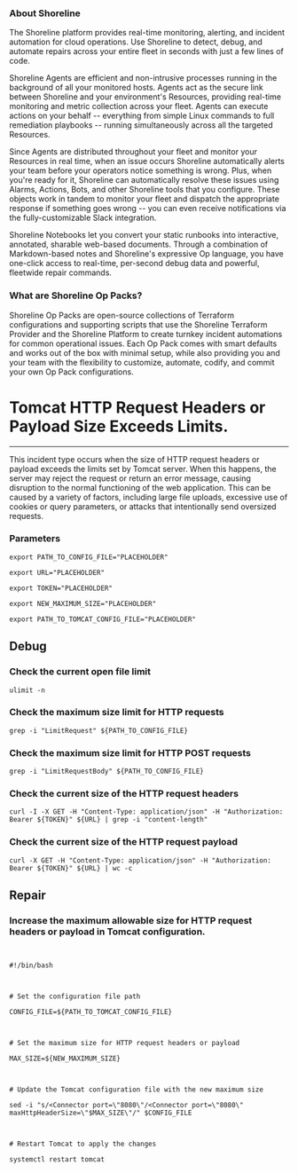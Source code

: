 
### About Shoreline
The Shoreline platform provides real-time monitoring, alerting, and incident automation for cloud operations. Use Shoreline to detect, debug, and automate repairs across your entire fleet in seconds with just a few lines of code.

Shoreline Agents are efficient and non-intrusive processes running in the background of all your monitored hosts. Agents act as the secure link between Shoreline and your environment's Resources, providing real-time monitoring and metric collection across your fleet. Agents can execute actions on your behalf -- everything from simple Linux commands to full remediation playbooks -- running simultaneously across all the targeted Resources.

Since Agents are distributed throughout your fleet and monitor your Resources in real time, when an issue occurs Shoreline automatically alerts your team before your operators notice something is wrong. Plus, when you're ready for it, Shoreline can automatically resolve these issues using Alarms, Actions, Bots, and other Shoreline tools that you configure. These objects work in tandem to monitor your fleet and dispatch the appropriate response if something goes wrong -- you can even receive notifications via the fully-customizable Slack integration.

Shoreline Notebooks let you convert your static runbooks into interactive, annotated, sharable web-based documents. Through a combination of Markdown-based notes and Shoreline's expressive Op language, you have one-click access to real-time, per-second debug data and powerful, fleetwide repair commands.

### What are Shoreline Op Packs?
Shoreline Op Packs are open-source collections of Terraform configurations and supporting scripts that use the Shoreline Terraform Provider and the Shoreline Platform to create turnkey incident automations for common operational issues. Each Op Pack comes with smart defaults and works out of the box with minimal setup, while also providing you and your team with the flexibility to customize, automate, codify, and commit your own Op Pack configurations.

# Tomcat HTTP Request Headers or Payload Size Exceeds Limits.
---

This incident type occurs when the size of HTTP request headers or payload exceeds the limits set by Tomcat server. When this happens, the server may reject the request or return an error message, causing disruption to the normal functioning of the web application. This can be caused by a variety of factors, including large file uploads, excessive use of cookies or query parameters, or attacks that intentionally send oversized requests.

### Parameters
```shell
export PATH_TO_CONFIG_FILE="PLACEHOLDER"

export URL="PLACEHOLDER"

export TOKEN="PLACEHOLDER"

export NEW_MAXIMUM_SIZE="PLACEHOLDER"

export PATH_TO_TOMCAT_CONFIG_FILE="PLACEHOLDER"
```

## Debug

### Check the current open file limit
```shell
ulimit -n
```

### Check the maximum size limit for HTTP requests
```shell
grep -i "LimitRequest" ${PATH_TO_CONFIG_FILE}
```

### Check the maximum size limit for HTTP POST requests
```shell
grep -i "LimitRequestBody" ${PATH_TO_CONFIG_FILE}
```

### Check the current size of the HTTP request headers
```shell
curl -I -X GET -H "Content-Type: application/json" -H "Authorization: Bearer ${TOKEN}" ${URL} | grep -i "content-length"
```

### Check the current size of the HTTP request payload
```shell
curl -X GET -H "Content-Type: application/json" -H "Authorization: Bearer ${TOKEN}" ${URL} | wc -c
```

## Repair

### Increase the maximum allowable size for HTTP request headers or payload in Tomcat configuration.
```shell


#!/bin/bash



# Set the configuration file path

CONFIG_FILE=${PATH_TO_TOMCAT_CONFIG_FILE}



# Set the maximum size for HTTP request headers or payload

MAX_SIZE=${NEW_MAXIMUM_SIZE}



# Update the Tomcat configuration file with the new maximum size

sed -i "s/<Connector port=\"8080\"/<Connector port=\"8080\" maxHttpHeaderSize=\"$MAX_SIZE\"/" $CONFIG_FILE



# Restart Tomcat to apply the changes

systemctl restart tomcat


```